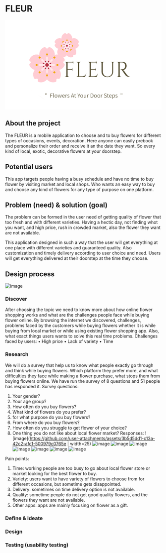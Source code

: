 # FLEUR
![IMG1](https://github.com/Esra-Ashbli/FLEUR/blob/main/Screenshot%202024-07-19%20155112.png)
## About the project
The FLEUR is a mobile application to choose and to buy flowers for different types of occasions, events, decoration. Here anyone can easily prebook and personalize their order and receive it an the date they want. So every kind of local, exotic, decorative flowers at your doorstep.
## Potential users
This app targets people having a busy schedule and have no time to buy flower by visiting market and local shops. Who wants an easy way to buy and choose any kind of flowers for any type of purpose on one platform.
## Problem (need) & solution (goal)
The problem can be formed in the user need of getting quality of flower that too fresh and with different varieties. Having a hectic day, not finding whot you want, and high price, rush in crowded market, also the flower they want are not available.

This application designed in such a way that the user will get everything at one place with different varieties and guaranteed quality. Also customization and timely delivery according to user choice and need. Users will get everything delivered at their doorstep at the time they choose.

## Design process
![image](https://github.com/user-attachments/assets/39176b6a-b774-4366-bd45-633f03d1b258)
### Discover
After choosing the topic we need to know more about how online flower shopping works and what are the challenges people face while buying flower online. 
By browsing the internet we discovered, challenges, problems faced by the customers while buying flowers whether it is while buying from local market or while using existing flower shopping app. Also, what exact things users wants to solve this real time problems.
Challenges faced by users:
• High price
• Lack of variety
• Time
### Research
We will do a survey that help us to know what people exactly go through and think while buying flowers. Which platform they prefer more, and what difficulties they face while making a flower purchase, what stops them from buying flowers online.
We have run the survey of 8 questions and 51 people has responded it.
Survey questions:
1. Your gender?
2. Your age group?
3. How often do you buy flowers?
4. What kind of flowers do you prefer?
5. for what purpose do you buy flowers?
6. From where do you buy flowers?
7. How often do you struggle to get flower of your choice?
8. One thing you do not like about local flower market?
Responses:
![image](https://github.com/user-attachments/assets/3b5d5dd1-c13a-42c2-afc1-500979c0765e | width=25)
![image](https://github.com/user-attachments/assets/53ed514d-46a1-4013-830b-25e0eb240705)
![image](https://github.com/user-attachments/assets/92515a00-721f-4677-b1c6-9a7583dc1430)
![image](https://github.com/user-attachments/assets/3fdff7ac-2210-4535-a543-8b4f4493d9d4)
![image](https://github.com/user-attachments/assets/3d67b029-8528-491a-8791-b583badd7424)
![image](https://github.com/user-attachments/assets/823af94a-9a58-4425-a1e0-9cabf4192928)
![image](https://github.com/user-attachments/assets/67eb777d-95db-48e5-b5fb-98666e3df781)
![image](https://github.com/user-attachments/assets/f4ae02e7-6863-4316-9457-4d98bd47568a)


Pain points:
1. Time: working people are too busy to go about local flower store or market looking for the best flower to buy.
2. Variety: users want to have variety of flowers to choose from for different occasions, but sometime gets disappointed.
3. Delivery: sometimes on time delivery option is not available.
4. Quality: sometime people do not get good quality flowers, and the flowers they want are not available.
5. Other apps: apps are mainly focusing on flower as a gift.

### Define & ideate
### Design
### Testing (usability testing)
